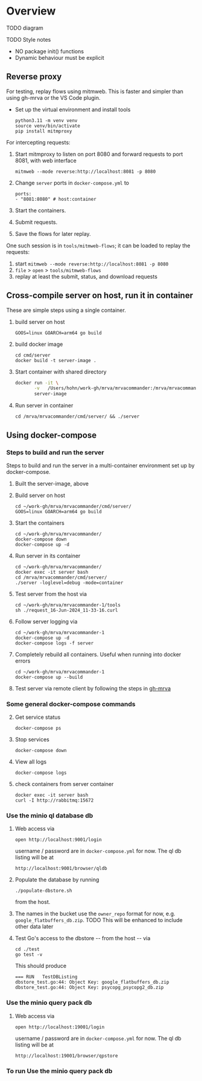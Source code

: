 # Overview

TODO diagram

TODO Style notes
- NO package init() functions
- Dynamic behaviour must be explicit
 

## Reverse proxy
For testing, replay flows using mitmweb.  This is faster and simpler than using
gh-mrva or the VS Code plugin.

-   Set up the virtual environment and install tools

        python3.11 -m venv venv
        source venv/bin/activate
        pip install mitmproxy

For intercepting requests:

1.  Start mitmproxy to listen on port 8080 and forward requests to port 8081, with
    web interface

        mitmweb --mode reverse:http://localhost:8081 -p 8080

1.  Change `server` ports in `docker-compose.yml` to 

        ports:
        - "8081:8080" # host:container

1.  Start the containers.

1.  Submit requests.

3.  Save the flows for later replay.

One such session is in `tools/mitmweb-flows`; it can be loaded to replay the
requests:

1.  start `mitmweb --mode reverse:http://localhost:8081 -p 8080`
2.  `file` > `open` > `tools/mitmweb-flows`
3.  replay at least the submit, status, and download requests

## Cross-compile server on host, run it in container 
These are simple steps using a single container.

1.  build server on host

        GOOS=linux GOARCH=arm64 go build

2.  build docker image

        cd cmd/server
        docker build -t server-image .

3.  Start container with shared directory

    ```sh
    docker run -it \
           -v   /Users/hohn/work-gh/mrva/mrvacommander:/mrva/mrvacommander \
           server-image
    ```

4.  Run server in container

        cd /mrva/mrvacommander/cmd/server/ && ./server

## Using docker-compose
### Steps to build and run the server

Steps to build and run the server in a multi-container environment set up by
docker-compose. 

1.  Built the server-image, above

1.  Build server on host

        cd ~/work-gh/mrva/mrvacommander/cmd/server/
        GOOS=linux GOARCH=arm64 go build

1.  Start the containers

        cd ~/work-gh/mrva/mrvacommander/
        docker-compose down
        docker-compose up -d
    
4.  Run server in its container

        cd ~/work-gh/mrva/mrvacommander/
        docker exec -it server bash
        cd /mrva/mrvacommander/cmd/server/ 
        ./server -loglevel=debug -mode=container

1.  Test server from the host via

        cd ~/work-gh/mrva/mrvacommander-1/tools
        sh ./request_16-Jun-2024_11-33-16.curl

1.  Follow server logging via

        cd ~/work-gh/mrva/mrvacommander-1
        docker-compose up -d
        docker-compose logs -f server

1.  Completely rebuild all containers.  Useful when running into docker errors

        cd ~/work-gh/mrva/mrvacommander-1
        docker-compose up --build

1.  Test server via remote client by following the steps in [gh-mrva](https://github.com/hohn/gh-mrva/blob/connection-redirect/README.org#compacted-edit-run-debug-cycle)

### Some general docker-compose commands

2.  Get service status

        docker-compose ps
        
3.  Stop services

        docker-compose down
        
4.  View all logs

        docker-compose logs

5.  check containers from server container

        docker exec -it server bash
        curl -I http://rabbitmq:15672

### Use the minio ql database db

1.  Web access via

        open http://localhost:9001/login

    username / password are in `docker-compose.yml` for now.  The ql db listing 
    will be at

        http://localhost:9001/browser/qldb

1.  Populate the database by running

        ./populate-dbstore.sh
        
    from the host.

1.  The names in the bucket use the `owner_repo` format for now,
    e.g. `google_flatbuffers_db.zip`.
    TODO This will be enhanced to include other data later

1.  Test Go's access to the dbstore -- from the host -- via

        cd ./test
        go test -v

    This should produce

        === RUN   TestDBListing
        dbstore_test.go:44: Object Key: google_flatbuffers_db.zip
        dbstore_test.go:44: Object Key: psycopg_psycopg2_db.zip

### Use the minio query pack db

1.  Web access via

        open http://localhost:19001/login

    username / password are in `docker-compose.yml` for now.  The ql db listing 
    will be at

        http://localhost:19001/browser/qpstore

    
### To run Use the minio query pack db
